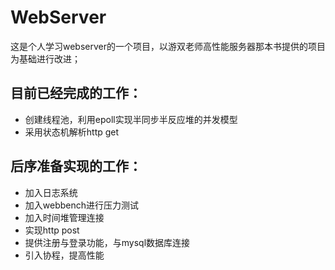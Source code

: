 # WebServer
这是个人学习webserver的一个项目，以游双老师高性能服务器那本书提供的项目为基础进行改进；
## 目前已经完成的工作：
- 创建线程池，利用epoll实现半同步半反应堆的并发模型
- 采用状态机解析http get
## 后序准备实现的工作：
- 加入日志系统
- 加入webbench进行压力测试
- 加入时间堆管理连接
- 实现http post
- 提供注册与登录功能，与mysql数据库连接
- 引入协程，提高性能 
